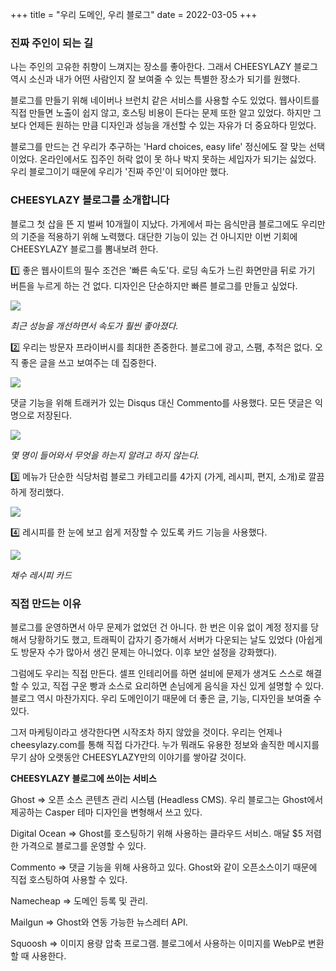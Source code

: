 +++
title = "우리 도메인, 우리 블로그"
date = 2022-03-05
+++

### 진짜 주인이 되는 길

나는 주인의 고유한 취향이 느껴지는 장소를 좋아한다. 그래서 CHEESYLAZY 블로그 역시 소신과 내가 어떤 사람인지 잘 보여줄 수 있는 특별한 장소가 되기를 원했다.

블로그를 만들기 위해 네이버나 브런치 같은 서비스를 사용할 수도 있었다. 웹사이트를 직접 만들면 노출이 쉽지 않고, 호스팅 비용이 든다는 문제 또한 알고 있었다. 하지만 그보다 언제든 원하는 만큼 디자인과 성능을 개선할 수 있는 자유가 더 중요하다 믿었다.

블로그를 만드는 건 우리가 추구하는 'Hard choices, easy life' 정신에도 잘 맞는 선택이었다. 온라인에서도 집주인 허락 없이 못 하나 박지 못하는 세입자가 되기는 싫었다. 우리 블로그이기 때문에 우리가 '진짜 주인'이 되어야만 했다.

### CHEESYLAZY 블로그를 소개합니다

블로그 첫 삽을 뜬 지 벌써 10개월이 지났다. 가게에서 파는 음식만큼 블로그에도 우리만의 기준을 적용하기 위해 노력했다. 대단한 기능이 있는 건 아니지만 이번 기회에 CHEESYLAZY 블로그를 뽐내보려 한다.

1️⃣ 좋은 웹사이트의 필수 조건은 '빠른 속도'다. 로딩 속도가 느린 화면만큼 뒤로 가기 버튼을 누르게 하는 건 없다. 디자인은 단순하지만 빠른 블로그를 만들고 싶었다.

![](https://cheesylazy.com/content/images/2022/03/cheesylazy-pagespeed-insights--1-.webp)

*최근 성능을 개선하면서 속도가 훨씬 좋아졌다.*

2️⃣ 우리는 방문자 프라이버시를 최대한 존중한다. 블로그에 광고, 스팸, 추적은 없다. 오직 좋은 글을 쓰고 보여주는 데 집중한다.

![](https://cheesylazy.com/content/images/2022/03/-----1-.webp)

댓글 기능을 위해 트래커가 있는 Disqus 대신 Commento를 사용했다. 모든 댓글은 익명으로 저장된다.

![](https://cheesylazy.com/content/images/2022/03/cheesylazy------1-.webp)

*몇 명이 들어와서 무엇을 하는지 알려고 하지 않는다.*

3️⃣ 메뉴가 단순한 식당처럼 블로그 카테고리를 4가지 (가게, 레시피, 편지, 소개)로 깔끔하게 정리했다.

![](https://cheesylazy.com/content/images/2022/03/-------.webp)

4️⃣ 레시피를 한 눈에 보고 쉽게 저장할 수 있도록 카드 기능을 사용했다.

![](https://cheesylazy.com/content/images/2022/03/-----------1-.webp)

*채수 레시피 카드*

### 직접 만드는 이유

블로그를 운영하면서 아무 문제가 없었던 건 아니다. 한 번은 이유 없이 계정 정지를 당해서 당황하기도 했고, 트래픽이 갑자기 증가해서 서버가 다운되는 날도 있었다 (아쉽게도 방문자 수가 많아서 생긴 문제는 아니었다. 이후 보안 설정을 강화했다).

그럼에도 우리는 직접 만든다. 셀프 인테리어를 하면 설비에 문제가 생겨도 스스로 해결할 수 있고, 직접 구운 빵과 소스로 요리하면 손님에게 음식을 자신 있게 설명할 수 있다. 블로그 역시 마찬가지다. 우리 도메인이기 때문에 더 좋은 글, 기능, 디자인을 보여줄 수 있다.

그저 마케팅이라고 생각한다면 시작조차 하지 않았을 것이다. 우리는 언제나 cheesylazy.com를 통해 직접 다가간다. 누가 뭐래도 유용한 정보와 솔직한 메시지를 무기 삼아 오랫동안 CHEESYLAZY만의 이야기를 쌓아갈 것이다.

**CHEESYLAZY 블로그에 쓰이는 서비스**

Ghost ⇒ 오픈 소스 콘텐츠 관리 시스템 (Headless CMS). 우리 블로그는 Ghost에서 제공하는 Casper 테마 디자인을 변형해서 쓰고 있다.

Digital Ocean ⇒ Ghost를 호스팅하기 위해 사용하는 클라우드 서비스. 매달 $5 저렴한 가격으로 블로그를 운영할 수 있다.

Commento ⇒ 댓글 기능을 위해 사용하고 있다. Ghost와 같이 오픈소스이기 때문에 직접 호스팅하여 사용할 수 있다.

Namecheap => 도메인 등록 및 관리.

Mailgun ⇒ Ghost와 연동 가능한 뉴스레터 API.

Squoosh ⇒ 이미지 용량 압축 프로그램. 블로그에서 사용하는 이미지를 WebP로 변환할 때 사용한다.